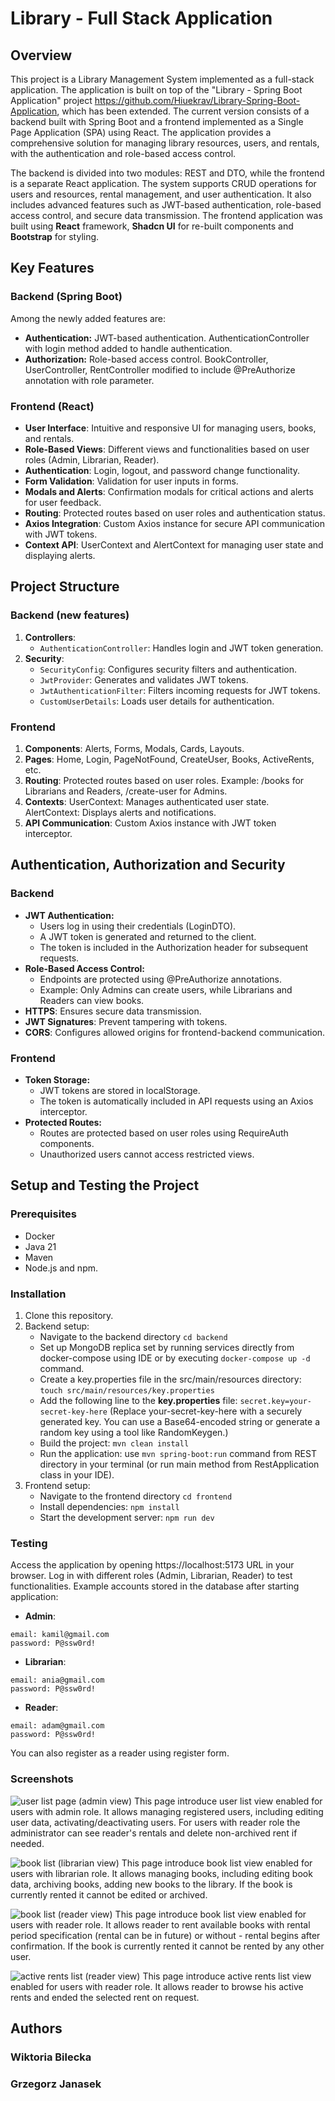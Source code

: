 # Library - Full Stack Application
## Overview
This project is a Library Management System implemented as a full-stack application. The application is built on top of the "Library - Spring Boot Application" project https://github.com/Hiuekrav/Library-Spring-Boot-Application, which has been extended. The current version consists of a backend built with Spring Boot and a frontend implemented as a Single Page Application (SPA) using React. The application provides a comprehensive solution for managing library resources, users, and rentals, with the authentication and role-based access control.

The backend is divided into two modules: REST and DTO, while the frontend is a separate React application. The system supports CRUD operations for users and resources, rental management, and user authentication. It also includes advanced features such as JWT-based authentication, role-based access control, and secure data transmission. The frontend application was built using **React** framework, **Shadcn UI** for re-built components and **Bootstrap** for styling.

## Key Features
### Backend (Spring Boot)
Among the newly added features are:
- **Authentication:** JWT-based authentication. AuthenticationController with login method added to handle authentication.
- **Authorization:** Role-based access control. BookController, UserController, RentController modified to include @PreAuthorize annotation with role parameter.

### Frontend (React)
- **User Interface**: Intuitive and responsive UI for managing users, books, and rentals.
- **Role-Based Views**: Different views and functionalities based on user roles (Admin, Librarian, Reader).
- **Authentication**: Login, logout, and password change functionality.
- **Form Validation**: Validation for user inputs in forms.
- **Modals and Alerts**: Confirmation modals for critical actions and alerts for user feedback.
- **Routing**: Protected routes based on user roles and authentication status.
- **Axios Integration**: Custom Axios instance for secure API communication with JWT tokens.
- **Context API**: UserContext and AlertContext for managing user state and displaying alerts.

## Project Structure
### Backend (new features)
1. **Controllers**: 
    - ```AuthenticationController```: Handles login and JWT token generation.
2. **Security**:
    - ```SecurityConfig```: Configures security filters and authentication.
    - ```JwtProvider```: Generates and validates JWT tokens.
    - ```JwtAuthenticationFilter```: Filters incoming requests for JWT tokens.
    - ```CustomUserDetails```: Loads user details for authentication.

### Frontend
1. **Components**: Alerts, Forms, Modals, Cards, Layouts.
2. **Pages**: Home, Login, PageNotFound, CreateUser, Books, ActiveRents, etc.
3. **Routing**: Protected routes based on user roles. Example: /books for Librarians and Readers, /create-user for Admins.
4. **Contexts**: UserContext: Manages authenticated user state. AlertContext: Displays alerts and notifications.
5. **API Communication**: Custom Axios instance with JWT token interceptor.

## Authentication, Authorization and Security
### Backend
- **JWT Authentication:**
    - Users log in using their credentials (LoginDTO).
    - A JWT token is generated and returned to the client.
    - The token is included in the Authorization header for subsequent requests.
- **Role-Based Access Control:**
    - Endpoints are protected using @PreAuthorize annotations.
    - Example: Only Admins can create users, while Librarians and Readers can view books.
- **HTTPS**: Ensures secure data transmission.
- **JWT Signatures**: Prevent tampering with tokens.
- **CORS**: Configures allowed origins for frontend-backend communication.
### Frontend
- **Token Storage:**
    - JWT tokens are stored in localStorage.
    - The token is automatically included in API requests using an Axios interceptor.
- **Protected Routes:**
    - Routes are protected based on user roles using RequireAuth components.
    - Unauthorized users cannot access restricted views.

## Setup and Testing the Project
### Prerequisites
- Docker
- Java 21
- Maven
- Node.js and npm.

### Installation
1. Clone this repository.
2. Backend setup:
    - Navigate to the backend directory ```cd backend```
    - Set up MongoDB replica set by running services directly from docker-compose using IDE or by executing ```docker-compose up -d``` command.
    - Create a key.properties file in the src/main/resources directory: ```touch src/main/resources/key.properties```
    - Add the following line to the **key.properties** file: ```secret.key=your-secret-key-here``` (Replace your-secret-key-here with a securely generated key. You can use a Base64-encoded string or generate a random key using a tool like RandomKeygen.)
    - Build the project: ```mvn clean install```
    - Run the application: use ```mvn spring-boot:run``` command from REST directory in your terminal (or run main method from RestApplication class in your IDE).
3. Frontend setup:
    - Navigate to the frontend directory ```cd frontend```
    - Install dependencies: ```npm install```
    - Start the development server: ```npm run dev```

### Testing
 Access the application by opening https://localhost:5173 URL in your browser. Log in with different roles (Admin, Librarian, Reader) to test functionalities. Example accounts stored in the database after starting application:
 - **Admin**:
```
email: kamil@gmail.com
password: P@ssw0rd!
```
- **Librarian**:
```
email: ania@gmail.com
password: P@ssw0rd!
```
- **Reader**:
```
email: adam@gmail.com
password: P@ssw0rd!
```
You can also register as a reader using register form.

### Screenshots
![user list page (admin view)](https://github.com/user-attachments/assets/b33686f8-10ca-4668-9310-19daa85d09ca)
This page introduce user list view enabled for users with admin role. It allows managing registered users, including editing user data, activating/deactivating users. For users with reader role the administrator can see reader's rentals and delete non-archived rent if needed.

![book list (librarian view)](https://github.com/user-attachments/assets/7e1f9d81-4ab5-4b5b-a7a8-9f2594dafcae)
This page introduce book list view enabled for users with librarian role. It allows managing books, including editing book data, archiving books, adding new books to the library. If the book is currently rented it cannot be edited or archived.

![book list (reader view)](https://github.com/user-attachments/assets/1c06eb33-f7ca-4998-a0da-1f50e7dd2bde)
This page introduce book list view enabled for users with reader role. It allows reader to rent available books with rental period specification (rental can be in future) or without - rental begins after confirmation. If the book is currently rented it cannot be rented by any other user.

![active rents list (reader view)](https://github.com/user-attachments/assets/85b4cbe5-53de-4cd3-8877-bcad74963acc)
This page introduce active rents list view enabled for users with reader role. It allows reader to browse his active rents and ended the selected rent on request.

## Authors

### Wiktoria Bilecka
### Grzegorz Janasek
